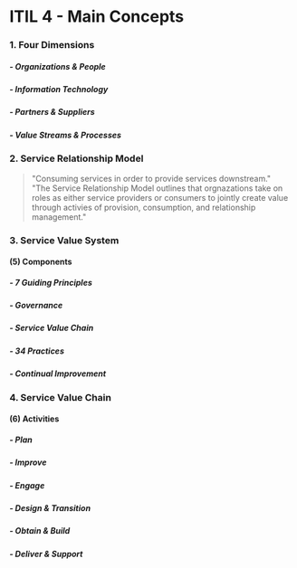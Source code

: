 # ITIL 4 - Main Concepts

### 1. Four Dimensions

##### - Organizations & People

##### - Information Technology

##### - Partners & Suppliers

##### - Value Streams & Processes

### 2. Service Relationship Model

> "Consuming services in order to provide services downstream."
> <br>
> "The Service Relationship Model outlines that orgnazations take on roles as either service providers or consumers to jointly create value through activies of provision, consumption, and relationship management."

### 3. Service Value System

#### (5) Components

##### - 7 Guiding Principles

##### - Governance

##### - Service Value Chain

##### - 34 Practices

##### - Continual Improvement

### 4. Service Value Chain

#### (6) Activities

##### - Plan

##### - Improve

##### - Engage

##### - Design & Transition

##### - Obtain & Build

##### - Deliver & Support
